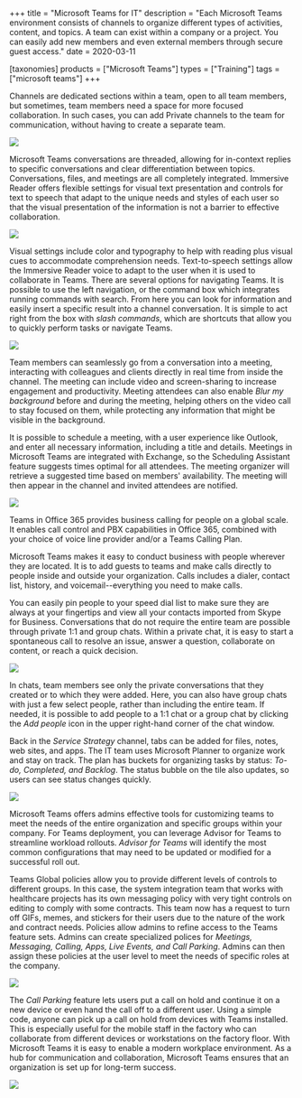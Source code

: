+++
title = "Microsoft Teams for IT"
description = "Each Microsoft Teams environment consists of channels to organize different types of activities, content, and topics. A team can exist within a company or a project. You can easily add new members and even external members through secure guest access."
date = 2020-03-11

[taxonomies]
products = ["Microsoft Teams"]
types = ["Training"]
tags = ["microsoft teams"]
+++

Channels are dedicated sections within a team, open to all team members,
but sometimes, team members need a space for more focused collaboration.
In such cases, you can add Private channels to the team for
communication, without having to create a separate team.

![](https://o365hq.com/images/703.png)

Microsoft Teams conversations are threaded, allowing for in-context
replies to specific conversations and clear differentiation between
topics. Conversations, files, and meetings are all completely
integrated. Immersive Reader offers flexible settings for visual text
presentation and controls for text to speech that adapt to the unique
needs and styles of each user so that the visual presentation of the
information is not a barrier to effective collaboration.

![](https://o365hq.com/images/705.png)

Visual settings include color and typography to help with reading plus
visual cues to accommodate comprehension needs. Text-to-speech settings
allow the Immersive Reader voice to adapt to the user when it is used to
collaborate in Teams. There are several options for navigating Teams. It
is possible to use the left navigation, or the command box which
integrates running commands with search. From here you can look for
information and easily insert a specific result into a channel
conversation. It is simple to act right from the box with *slash
commands*, which are shortcuts that allow you to quickly perform tasks
or navigate Teams.

![](https://o365hq.com/images/704.png)

Team members can seamlessly go from a conversation into a meeting,
interacting with colleagues and clients directly in real time from
inside the channel. The meeting can include video and screen-sharing to
increase engagement and productivity. Meeting attendees can also enable
*Blur my background* before and during the meeting, helping others on
the video call to stay focused on them, while protecting any information
that might be visible in the background.

It is possible to schedule a meeting, with a user experience like
Outlook, and enter all necessary information, including a title and
details. Meetings in Microsoft Teams are integrated with Exchange, so
the Scheduling Assistant feature suggests times optimal for all
attendees. The meeting organizer will retrieve a suggested time based on
members' availability. The meeting will then appear in the channel and
invited attendees are notified.

![](https://o365hq.com/images/706.png)

Teams in Office 365 provides business calling for people on a global
scale. It enables call control and PBX capabilities in Office
365, combined with your choice of voice line provider and/or a Teams
Calling Plan.

Microsoft Teams makes it easy to conduct business with people wherever
they are located. It is to add guests to teams and make calls directly
to people inside and outside your organization. Calls includes a dialer,
contact list, history, and voicemail--everything you need to make calls.

You can easily pin people to your speed dial list to make sure they are
always at your fingertips and view all your contacts imported from Skype
for Business. Conversations that do not require the entire team are
possible through private 1:1 and group chats. Within a private chat, it
is easy to start a spontaneous call to resolve an issue, answer a
question, collaborate on content, or reach a quick decision.

![](https://o365hq.com/images/707.png)

In chats, team members see only the private conversations that they
created or to which they were added. Here, you can also have group chats
with just a few select people, rather than including the entire team. If
needed, it is possible to add people to a 1:1 chat or a group chat by
clicking the *Add people* icon in the upper right-hand corner of the
chat window.

Back in the *Service Strategy* channel, tabs can be added for files,
notes, web sites, and apps. The IT team uses Microsoft Planner to
organize work and stay on track. The plan has buckets for organizing
tasks by status: *To-do, Completed, and Backlog*. The status bubble on
the tile also updates, so users can see status changes quickly.

![](https://o365hq.com/images/708.png)

Microsoft Teams offers admins effective tools for customizing teams to
meet the needs of the entire organization and specific groups within
your company. For Teams deployment, you can leverage Advisor for Teams
to streamline workload rollouts. *Advisor for Teams* will identify the
most common configurations that may need to be updated or modified for a
successful roll out.

Teams Global policies allow you to provide different levels of controls
to different groups. In this case, the system integration team that
works with healthcare projects has its own messaging policy with very
tight controls on editing to comply with some contracts. This team now
has a request to turn off GIFs, memes, and stickers for their
users due to the nature of the work and contract needs. Policies allow
admins to refine access to the Teams feature sets. Admins can create
specialized polices for *Meetings, Messaging, Calling, Apps, Live
Events, and Call Parking*. Admins can then assign these policies at the
user level to meet the needs of specific roles at the company.

![](https://o365hq.com/images/709.png)

The *Call Parking* feature lets users put a call on hold and continue it
on a new device or even hand the call off to a different user. Using a
simple code, anyone can pick up a call on hold from devices with Teams
installed. This is especially useful for the mobile staff in the factory
who can collaborate from different devices or workstations on the
factory floor. With Microsoft Teams it is easy to enable a modern
workplace environment. As a hub for communication and collaboration,
Microsoft Teams ensures that an organization is set up for long-term
success.

![](https://o365hq.com/images/710.png)
